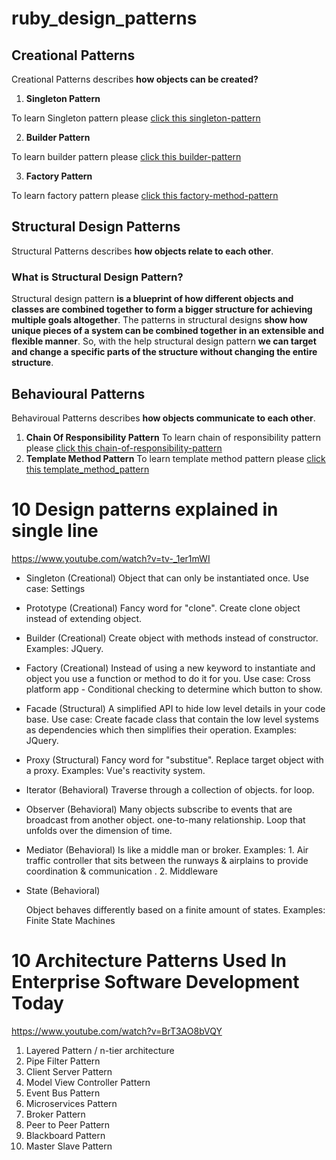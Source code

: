 # ruby_design_patterns

## Creational Patterns

Creational Patterns describes **how objects can be created?**


1. **Singleton  Pattern**

To learn Singleton pattern please [click this singleton-pattern](/creational_patterns/singleton_pattern)

2. **Builder Pattern**

To learn builder pattern please [click this builder-pattern](/creational_patterns/builder_pattern)

3. **Factory Pattern**

To learn factory pattern please [click this factory-method-pattern](/creational_patterns/factory_method_pattern)

## Structural Design Patterns 

Structural Patterns describes **how objects relate to each other**.

### What is Structural Design Pattern?

Structural design pattern **is a blueprint of how different objects and classes are combined together to form a bigger structure for achieving multiple goals altogether**. The patterns in structural designs **show how unique pieces of a system can be combined together in an extensible and flexible manner**. So, with the help structural design pattern **we can target and change a specific parts of the structure without changing the entire structure**.

## Behavioural Patterns

Behaviroual Patterns describes **how objects communicate to each other**.

1. **Chain Of Responsibility Pattern** 
To learn chain of responsibility pattern please [click this chain-of-responsibility-pattern](/behavioural_patterns/chain-of-responsibility-pattern)
2. **Template Method Pattern** 
To learn template method pattern please [click this template_method_pattern](/behavioural_patterns/template_method_pattern)




# 10 Design patterns explained in single line
https://www.youtube.com/watch?v=tv-_1er1mWI

- Singleton (Creational)
    Object that can only be instantiated once.
    Use case: Settings

- Prototype (Creational)
    Fancy word for "clone".
    Create clone object instead of extending object.

- Builder (Creational)
    Create object with methods instead of constructor.
    Examples: 
        JQuery.

- Factory (Creational)
    Instead of using a new keyword to instantiate and object you use a function or method to do it for you.
    Use case: Cross platform app - Conditional checking to determine which button to show.

- Facade (Structural)
     A simplified API to hide low level details in your code base.
    Use case: Create facade class that contain the low level systems as dependencies which then simplifies their operation.
    Examples: 
        JQuery.

- Proxy (Structural)
    Fancy word for "substitue".
    Replace target object with a proxy.
    Examples: 
        Vue's reactivity system.

- Iterator (Behavioral)
    Traverse through a collection of objects. for loop.

- Observer (Behavioral)
    Many objects subscribe to events that are broadcast from another object.
    one-to-many relationship.
    Loop that unfolds over the dimension of time.

- Mediator (Behavioral)
    Is like a middle man or broker.
    Examples: 
        1. Air traffic controller that sits between the runways & airplains to provide coordination & communication .
        2. Middleware

- State (Behavioral)

    Object behaves differently based on a finite amount of states.
    Examples:
        Finite State Machines


# 10 Architecture Patterns Used In Enterprise Software Development Today
https://www.youtube.com/watch?v=BrT3AO8bVQY

1) Layered Pattern / n-tier architecture
2) Pipe Filter Pattern
3) Client Server Pattern
4) Model View Controller Pattern
5) Event Bus Pattern
6) Microservices Pattern
7) Broker Pattern
8) Peer to Peer Pattern
9) Blackboard Pattern
10) Master Slave Pattern

